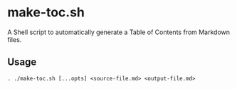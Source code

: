 # make-toc.sh
A Shell script to automatically generate a Table of Contents from Markdown files.

## Usage
```
. ./make-toc.sh [...opts] <source-file.md> <output-file.md>
```
